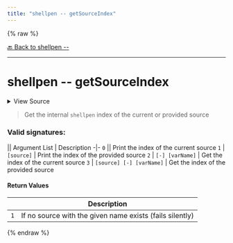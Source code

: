 ```yaml
---
title: "shellpen -- getSourceIndex"
---
```


{% raw %}





[🔙 Back to shellpen --](/api/shellpen/--)

---







<!-- Todo, if there are no subcommands under the child commands, use a smaller heading size -->

# shellpen -- getSourceIndex



<details>
  <summary>View Source</summary>

{% endraw %}
{% highlight sh %}
if [ $# -eq 0 ]
then
  printf '%s' "$_SHELLPEN_CURRENT_SOURCE_INDEX"
elif [ $# -eq 1 ]
then
  local __shellpen__sources_exists_sourceIndex=''
  for __shellpen__sources_exists_sourceIndex in "${!_SHELLPEN_SOURCES[@]}"
  do
    if [ "$1" = "${_SHELLPEN_SOURCES[$__shellpen__sources_exists_sourceIndex]}" ]
    then
      printf '%s' "$__shellpen__sources_exists_sourceIndex" 
      return 0
    fi
  done
  return 1
elif [ $# -eq 2 ] && [ "$1" = '-' ]
then
  printf -v "$2" '%s' "$_SHELLPEN_CURRENT_SOURCE_INDEX" 
elif [ $# -eq 3 ] && [ "$2" = '-' ]
then
  local __shellpen__sources_exists_sourceIndex=''
  for __shellpen__sources_exists_sourceIndex in "${!_SHELLPEN_SOURCES[@]}"
  do
    if [ "$1" = "${_SHELLPEN_SOURCES[$__shellpen__sources_exists_sourceIndex]}" ]
    then
      printf -v "$3" '%s' "$__shellpen__sources_exists_sourceIndex" 
      return 0
    fi
  done
  return 1
else
  shellpen -- errors argumentError '%s\n%s' 'Invalid arguments' "Command: shellpen ${__shellpen__originalCliCommands[*]}"
  return 1
fi
{% endhighlight %}
{% raw %}

</details>



> Get the internal `shellpen` index of the current or provided source

### Valid signatures:

|| Argument List | Description
-|-
`0` || Print the index of the current source
`1` | `[source]` | Print the index of the provided source
`2` | `[-] [varName]` | Get the index of the current source
`3` | `[source] [-] [varName]` | Get the index of the provided source





#### Return Values

| | Description |
|-|-------------|
| `1` | If no source with the given name exists (fails silently) |





  
{% endraw %}
